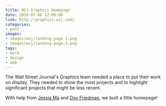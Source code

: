 ```yaml
---
title: WSJ Graphics Homepage
date: 2016-07-06 12:00:00
link: http://graphics.wsj.com/
categories:
- past
images:
- images/wsj/landing-page-1.png
- images/wsj/landing-page-2.png
tags:
- work
- design
- web
---
```

The Wall Street Journal's Graphics team needed a place to put their work on display. They needed to show the most projects and to highlight significant projects that might be less recent.

With help from [Jessia Ma](http://jessiama.com) and [Dov Friedman](http://www.dovfriedman.com/), we built a little homepage!
